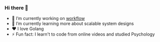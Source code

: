 ### Hi there 👋

- 🔭 I’m currently working on [workflow](https://github.com/andrewwormald/workflow)
- 🌱 I’m currently learning more about scalable system designs
- ❤️ I love Golang
- ⚡ Fun fact: I learn't to code from online videos and studied Psychology
